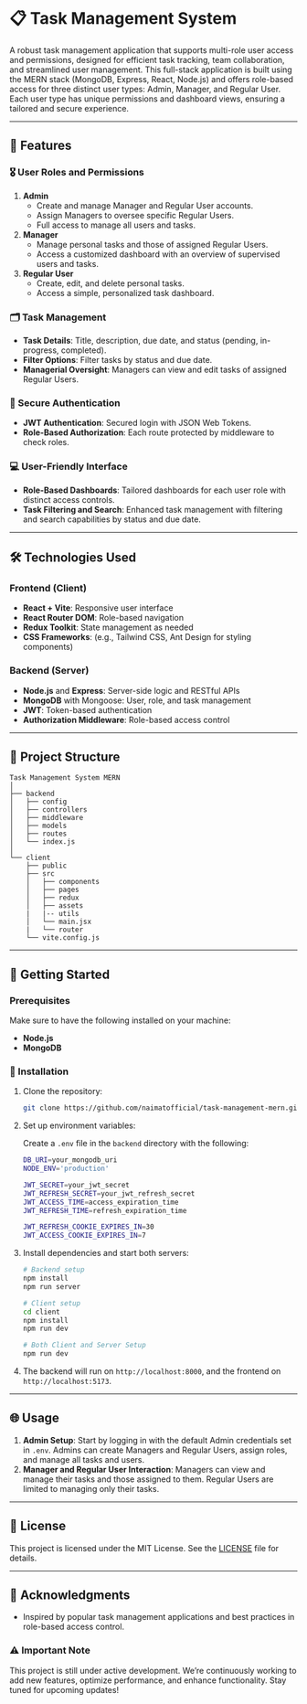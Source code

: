 # 📋 Task Management System

A robust task management application that supports multi-role user access and permissions, designed for efficient task tracking, team collaboration, and streamlined user management. This full-stack application is built using the MERN stack (MongoDB, Express, React, Node.js) and offers role-based access for three distinct user types: Admin, Manager, and Regular User. Each user type has unique permissions and dashboard views, ensuring a tailored and secure experience.

---

## 🚀 Features

### 🎖 User Roles and Permissions

1. **Admin**
   - Create and manage Manager and Regular User accounts.
   - Assign Managers to oversee specific Regular Users.
   - Full access to manage all users and tasks.
2. **Manager**
   - Manage personal tasks and those of assigned Regular Users.
   - Access a customized dashboard with an overview of supervised users and tasks.
3. **Regular User**
   - Create, edit, and delete personal tasks.
   - Access a simple, personalized task dashboard.

### 🗂 Task Management

- **Task Details**: Title, description, due date, and status (pending, in-progress, completed).
- **Filter Options**: Filter tasks by status and due date.
- **Managerial Oversight**: Managers can view and edit tasks of assigned Regular Users.

### 🔐 Secure Authentication

- **JWT Authentication**: Secured login with JSON Web Tokens.
- **Role-Based Authorization**: Each route protected by middleware to check roles.

### 💻 User-Friendly Interface

- **Role-Based Dashboards**: Tailored dashboards for each user role with distinct access controls.
- **Task Filtering and Search**: Enhanced task management with filtering and search capabilities by status and due date.

---

## 🛠️ Technologies Used

### Frontend (Client)

- **React + Vite**: Responsive user interface
- **React Router DOM**: Role-based navigation
- **Redux Toolkit**: State management as needed
- **CSS Frameworks**: (e.g., Tailwind CSS, Ant Design for styling components)

### Backend (Server)

- **Node.js** and **Express**: Server-side logic and RESTful APIs
- **MongoDB** with Mongoose: User, role, and task management
- **JWT**: Token-based authentication
- **Authorization Middleware**: Role-based access control

---

## 📂 Project Structure

```
Task Management System MERN
│
├── backend
│   ├── config
│   ├── controllers
│   ├── middleware
│   ├── models
│   ├── routes
│   └── index.js
│
└── client
    ├── public
    ├── src
    │   ├── components
    │   ├── pages
    │   ├── redux
    │   ├── assets
    |   |-- utils
    │   └── main.jsx
    |   └── router
    └── vite.config.js
```

---

## 🚀 Getting Started

### Prerequisites

Make sure to have the following installed on your machine:

- **Node.js**
- **MongoDB**

### 🔧 Installation

1. Clone the repository:

   ```bash
   git clone https://github.com/naimatofficial/task-management-mern.git
   ```

2. Set up environment variables:

   Create a `.env` file in the `backend` directory with the following:

   ```bash
   DB_URI=your_mongodb_uri
   NODE_ENV='production'

   JWT_SECRET=your_jwt_secret
   JWT_REFRESH_SECRET=your_jwt_refresh_secret
   JWT_ACCESS_TIME=access_expiration_time
   JWT_REFRESH_TIME=refresh_expiration_time

   JWT_REFRESH_COOKIE_EXPIRES_IN=30
   JWT_ACCESS_COOKIE_EXPIRES_IN=7
   ```

3. Install dependencies and start both servers:

   ```bash
   # Backend setup
   npm install
   npm run server

   # Client setup
   cd client
   npm install
   npm run dev

   # Both Client and Server Setup
   npm run dev
   ```

4. The backend will run on `http://localhost:8000`, and the frontend on `http://localhost:5173`.

---

## 🌐 Usage

1. **Admin Setup**: Start by logging in with the default Admin credentials set in `.env`. Admins can create Managers and Regular Users, assign roles, and manage all tasks and users.
2. **Manager and Regular User Interaction**: Managers can view and manage their tasks and those assigned to them. Regular Users are limited to managing only their tasks.

---

## 📄 License

This project is licensed under the MIT License. See the [LICENSE](LICENSE) file for details.

---

## 🙏 Acknowledgments

- Inspired by popular task management applications and best practices in role-based access control.

### ⚠️ Important Note

This project is still under active development. We’re continuously working to add new features, optimize performance, and enhance functionality. Stay tuned for upcoming updates!
